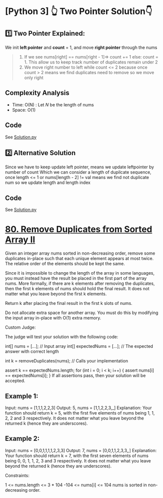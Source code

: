 # [Python 3] 👆 Two Pointer Solution👇

## 1️⃣ Two Pointer Explained:
We init **left pointer** and **count** = 1, and move **right pointer** through the nums
> 1. If we see nums[right] == nums[right - 1]=> count += 1 else: count = 1.    This allow us to keep track number of duplicates remain under 2
> 2. We move right number to left while count <= 2 because once count > 2 means we find duplicates need to remove so we move only right

## Complexity Analysis
* Time: O(N) : Let *N* be the length of nums
* Space: O(1) 

## Code

See [Solution.py](https://github.com/gcobs0834/2022-Daily-LeetCoding-Challenge-python3-/blob/38e1c16fcbc6ee036134631a35cbfc1c9b972d33/Feb%206%2080.%20Remove%20Duplicates%20from%20Sorted%20Array%20II%20(Medium)/Solution.py#L1)

## 2️⃣ Alternative Solution
Since we have to keep update left pointer, means we update leftpointer by number of count
Which we can consider a length of dupilcate sequence, once length <= 1 or nums[length - 2] != val means we find not duplicate num so we update length and length index


## Code

See [Solution.py](https://github.com/gcobs0834/2022-Daily-LeetCoding-Challenge-python3-/blob/38e1c16fcbc6ee036134631a35cbfc1c9b972d33/Feb%206%2080.%20Remove%20Duplicates%20from%20Sorted%20Array%20II%20(Medium)/Solution.py#L14)


# [80. Remove Duplicates from Sorted Array II](https://leetcode.com/problems/remove-duplicates-from-sorted-array-ii/)

Given an integer array nums sorted in non-decreasing order, remove some duplicates in-place such that each unique element appears at most twice. The relative order of the elements should be kept the same.

Since it is impossible to change the length of the array in some languages, you must instead have the result be placed in the first part of the array nums. More formally, if there are k elements after removing the duplicates, then the first k elements of nums should hold the final result. It does not matter what you leave beyond the first k elements.

Return k after placing the final result in the first k slots of nums.

Do not allocate extra space for another array. You must do this by modifying the input array in-place with O(1) extra memory.

Custom Judge:

The judge will test your solution with the following code:

int[] nums = [...]; // Input array
int[] expectedNums = [...]; // The expected answer with correct length

int k = removeDuplicates(nums); // Calls your implementation

assert k == expectedNums.length;
for (int i = 0; i < k; i++) {
    assert nums[i] == expectedNums[i];
}
If all assertions pass, then your solution will be accepted.

 

## Example 1:

Input: nums = [1,1,1,2,2,3]
Output: 5, nums = [1,1,2,2,3,_]
Explanation: Your function should return k = 5, with the first five elements of nums being 1, 1, 2, 2 and 3 respectively.
It does not matter what you leave beyond the returned k (hence they are underscores).
## Example 2:

Input: nums = [0,0,1,1,1,1,2,3,3]
Output: 7, nums = [0,0,1,1,2,3,3,_,_]
Explanation: Your function should return k = 7, with the first seven elements of nums being 0, 0, 1, 1, 2, 3 and 3 respectively.
It does not matter what you leave beyond the returned k (hence they are underscores).
 

Constraints:

1 <= nums.length <= 3 * 104
-104 <= nums[i] <= 104
nums is sorted in non-decreasing order.
